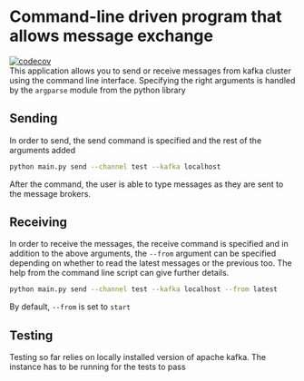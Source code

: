 # Command-line driven program that allows message exchange
[![codecov](https://codecov.io/gh/ashirafumiiro/kafka-cli/branch/master/graph/badge.svg)](https://codecov.io/gh/ashirafumiiro/kafka-cli)  
This application allows you to send or receive messages from kafka cluster using the command line interface. Specifying the right arguments is handled by the `argparse` module from the python library
## Sending
In order to send, the send command is specified and the rest of the arguments added  
```bash
python main.py send --channel test --kafka localhost
```  
After the command, the user is able to type messages as they are sent to the message brokers.  

## Receiving
In order to receive the messages, the receive command is specified and in addition to the above arguments, the `--from` argument can be specified depending on whether to read the latest messages or the previous too. The help from the command line script can give further details.
```bash
python main.py send --channel test --kafka localhost --from latest
```
By default, `--from` is set to `start`

## Testing
Testing so far relies on locally installed version of apache kafka. The instance has to be running for the tests to pass